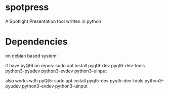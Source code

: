 # spotpress

A Spotlight Presentation tool written in python

# Dependencies

on debian based system:

if have pyQt6 on repos:
sudo apt install pyqt6-dev pyqt6-dev-tools python3-pyudev python3-evdev python3-uinput

also works with pyQt5:
sudo apt install pyqt5-dev pyqt5-dev-tools python3-pyudev python3-evdev python3-uinput

